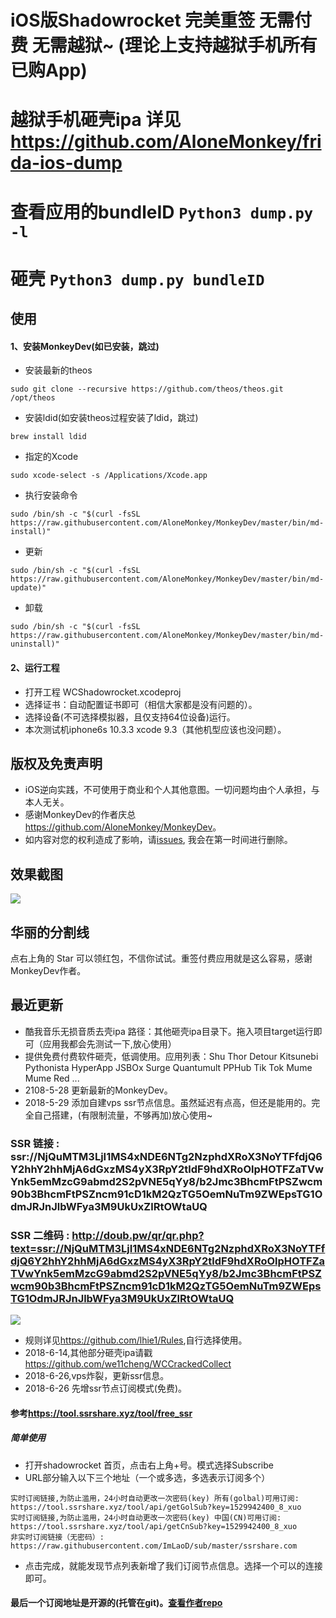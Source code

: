 # iOS版Shadowrocket 完美重签 无需付费 无需越狱~ (理论上支持越狱手机所有已购App)
# 越狱手机砸壳ipa 详见<https://github.com/AloneMonkey/frida-ios-dump>
# 查看应用的bundleID ```Python3 dump.py -l```
# 砸壳 ```Python3 dump.py bundleID```


## 使用

#### 1、安装MonkeyDev(如已安装，跳过)

- 安装最新的theos

```
sudo git clone --recursive https://github.com/theos/theos.git /opt/theos
```

- 安装ldid(如安装theos过程安装了ldid，跳过)

```
brew install ldid
```

- 指定的Xcode

```
sudo xcode-select -s /Applications/Xcode.app
```

- 执行安装命令

```
sudo /bin/sh -c "$(curl -fsSL https://raw.githubusercontent.com/AloneMonkey/MonkeyDev/master/bin/md-install)"
```

- 更新

```
sudo /bin/sh -c "$(curl -fsSL https://raw.githubusercontent.com/AloneMonkey/MonkeyDev/master/bin/md-update)"
```

- 卸载

```
sudo /bin/sh -c "$(curl -fsSL https://raw.githubusercontent.com/AloneMonkey/MonkeyDev/master/bin/md-uninstall)"
```

#### 2、运行工程

- 打开工程 WCShadowrocket.xcodeproj 
- 选择证书：自动配置证书即可（相信大家都是没有问题的）。
- 选择设备(不可选择模拟器，且仅支持64位设备)运行。
- 本次测试机iphone6s 10.3.3 xcode 9.3（其他机型应该也没问题）。


## 版权及免责声明

- iOS逆向实践，不可使用于商业和个人其他意图。一切问题均由个人承担，与本人无关。
- 感谢MonkeyDev的作者庆总<https://github.com/AloneMonkey/MonkeyDev>。
- 如内容对您的权利造成了影响，请[issues](https://github.com/we11cheng/WCShadowrocket/issues), 我会在第一时间进行删除。



## 效果截图

![](http://p2bzzkn05.bkt.clouddn.com/18-4-10/70735207.jpg)


## 华丽的分割线

点右上角的 Star 可以领红包，不信你试试。重签付费应用就是这么容易，感谢MonkeyDev作者。

## 最近更新

- 酷我音乐无损音质去壳ipa 路径：其他砸壳ipa目录下。拖入项目target运行即可（应用我都会先测试一下,放心使用）     
- 提供免费付费软件砸壳，低调使用。应用列表：Shu Thor Detour Kitsunebi Pythonista HyperApp JSBOx Surge Quantumult PPHub Tik Tok Mume Mume Red ...
- 2108-5-28 更新最新的MonkeyDev。
- 2018-5-29 添加自建vps ssr节点信息。虽然延迟有点高，但还是能用的。完全自己搭建，(有限制流量，不够再加)放心使用~  
### SSR   链接 : ssr://NjQuMTM3LjI1MS4xNDE6NTg2NzphdXRoX3NoYTFfdjQ6Y2hhY2hhMjA6dGxzMS4yX3RpY2tldF9hdXRoOlpHOTFZaTVwYnk5emMzcG9abmd2S2pVNE5qYy8/b2Jmc3BhcmFtPSZwcm90b3BhcmFtPSZncm91cD1kM2QzTG5OemNuTm9ZWEpsTG1OdmJRJnJlbWFya3M9UkUxZlRtOWtaUQ   
### SSR 二维码 : http://doub.pw/qr/qr.php?text=ssr://NjQuMTM3LjI1MS4xNDE6NTg2NzphdXRoX3NoYTFfdjQ6Y2hhY2hhMjA6dGxzMS4yX3RpY2tldF9hdXRoOlpHOTFZaTVwYnk5emMzcG9abmd2S2pVNE5qYy8/b2Jmc3BhcmFtPSZwcm90b3BhcmFtPSZncm91cD1kM2QzTG5OemNuTm9ZWEpsTG1OdmJRJnJlbWFya3M9UkUxZlRtOWtaUQ
![](http://p2bzzkn05.bkt.clouddn.com/18-6-26/47803455.jpg)
- 规则详见<https://github.com/lhie1/Rules>,自行选择使用。
- 2018-6-14,其他部分砸壳ipa请戳<https://github.com/we11cheng/WCCrackedCollect>
- 2018-6-26,vps炸裂，更新ssr信息。
- 2018-6-26 先增ssr节点订阅模式(免费)。

#### 参考<https://tool.ssrshare.xyz/tool/free_ssr>
##### 简单使用
- 打开shadowrocket 首页，点击右上角+号。模式选择Subscribe
- URL部分输入以下三个地址（一个或多选，多选表示订阅多个）

```
实时订阅链接,为防止滥用，24小时自动更改一次密码(key) 所有(golbal)可用订阅:
https://tool.ssrshare.xyz/tool/api/getGolSub?key=1529942400_8_xuo
实时订阅链接,为防止滥用，24小时自动更改一次密码(key) 中国(CN)可用订阅:
https://tool.ssrshare.xyz/tool/api/getCnSub?key=1529942400_8_xuo
非实时订阅链接（无密码）:
https://raw.githubusercontent.com/ImLaoD/sub/master/ssrshare.com
```
- 点击完成，就能发现节点列表新增了我们订阅节点信息。选择一个可以的连接即可。

#### 最后一个订阅地址是开源的(托管在git)。[查看作者repo](https://github.com/ImLaoD/sub)


